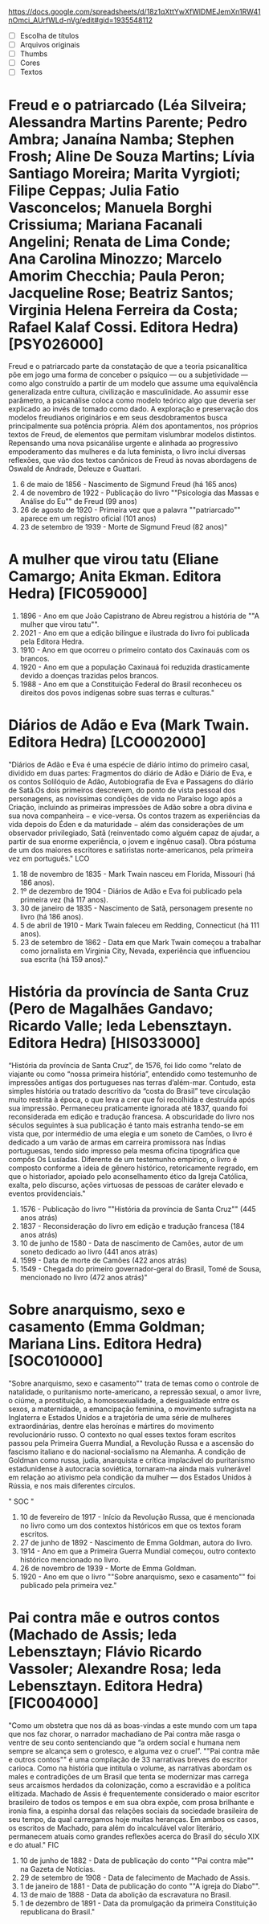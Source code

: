 https://docs.google.com/spreadsheets/d/18z1qXttYwXfWlDMEJemXn1RW41nOmci_AUrfWLd-nVg/edit#gid=1935548112

- [ ] Escolha de títulos
- [ ] Arquivos originais
- [ ] Thumbs
- [ ] Cores
- [ ] Textos

# Freud e o patriarcado (Léa Silveira; Alessandra Martins Parente; Pedro Ambra; Janaína Namba; Stephen Frosh; Aline De Souza Martins; Lívia Santiago Moreira; Marita Vyrgioti; Filipe Ceppas; Julia Fatio Vasconcelos; Manuela Borghi Crissiuma; Mariana Facanali Angelini; Renata de Lima Conde; Ana Carolina Minozzo; Marcelo Amorim Checchia; Paula Peron; Jacqueline Rose; Beatriz Santos; Virginia Helena Ferreira da Costa; Rafael Kalaf Cossi. Editora Hedra) [PSY026000]	

Freud e o patriarcado parte da constatação de que a teoria psicanalítica põe em jogo uma forma de conceber o psíquico — ou a subjetividade — como algo construído a partir de um modelo que assume uma equivalência generalizada entre cultura, civilização e masculinidade. Ao assumir esse parâmetro, a psicanálise coloca como modelo teórico algo que deveria ser explicado ao invés de tomado como dado. A exploração e preservação dos modelos freudianos originários e em seus desdobramentos busca principalmente sua potência própria. Além dos apontamentos, nos próprios textos de Freud, de elementos que permitam vislumbrar modelos distintos. Repensando uma nova psicanálise urgente e alinhada ao progressivo empoderamento das mulheres e da luta feminista, o livro inclui diversas reflexões, que vão dos textos canônicos de Freud às novas abordagens de Oswald de Andrade, Deleuze e Guattari.

1. 6 de maio de 1856 - Nascimento de Sigmund Freud (há 165 anos)
2. 4 de novembro de 1922 - Publicação do livro ""Psicologia das Massas e Análise do Eu"" de Freud (99 anos)
3. 26 de agosto de 1920 - Primeira vez que a palavra ""patriarcado"" aparece em um registro oficial (101 anos)
4. 23 de setembro de 1939 - Morte de Sigmund Freud (82 anos)"

# A mulher que virou tatu (Eliane Camargo; Anita Ekman. Editora Hedra) [FIC059000]	

1. 1896 - Ano em que João Capistrano de Abreu registrou a história de ""A mulher que virou tatu"".
2. 2021 - Ano em que a edição bilíngue e ilustrada do livro foi publicada pela Editora Hedra.
3. 1910 - Ano em que ocorreu o primeiro contato dos Caxinauás com os brancos.
4. 1920 - Ano em que a população Caxinauá foi reduzida drasticamente devido a doenças trazidas pelos brancos.
5. 1988 - Ano em que a Constituição Federal do Brasil reconheceu os direitos dos povos indígenas sobre suas terras e culturas."


# Diários de Adão e Eva (Mark Twain. Editora Hedra) [LCO002000]	

"Diários de Adão e Eva é uma espécie de diário íntimo do primeiro casal, dividido em duas partes: Fragmentos do diário de Adão e Diário de Eva, e os contos Solilóquio de Adão, Autobiografia de Eva e Passagens do diário de Satã.Os dois primeiros descrevem, do ponto de vista pessoal dos personagens, as novíssimas condições de vida no Paraíso logo após a Criação, incluindo as primeiras impressões de Adão sobre a obra divina e sua nova companheira − e vice-versa. Os contos trazem as experiências da vida depois do Éden e da maturidade − além das considerações de um observador privilegiado, Satã (reinventado como alguém capaz de ajudar, a partir de sua enorme experiência, o jovem e ingênuo casal). Obra póstuma de um dos maiores escritores e satiristas norte-americanos, pela primeira vez em português."	LCO

1. 18 de novembro de 1835 - Mark Twain nasceu em Florida, Missouri (há 186 anos).
2. 1º de dezembro de 1904 - Diários de Adão e Eva foi publicado pela primeira vez (há 117 anos).
3. 30 de janeiro de 1835 - Nascimento de Satã, personagem presente no livro (há 186 anos).
4. 5 de abril de 1910 - Mark Twain faleceu em Redding, Connecticut (há 111 anos).
5. 23 de setembro de 1862 - Data em que Mark Twain começou a trabalhar como jornalista em Virginia City, Nevada, experiência que influenciou sua escrita (há 159 anos)."


# História da província de Santa Cruz (Pero de Magalhães Gandavo; Ricardo Valle; Ieda Lebensztayn. Editora Hedra) [HIS033000]	

“História da província de Santa Cruz”, de 1576, foi lido como “relato de viajante ou como “nossa primeira história”, entendido como testemunho de impressões antigas dos portugueses nas terras d’além-mar. Contudo, esta simples história ou tratado descritivo da “costa do Brasil” teve circulação muito restrita à época, o que leva a crer que foi recolhida e destruída após sua impressão. Permaneceu praticamente ignorada até 1837, quando foi reconsiderada em edição e tradução francesa. A obscuridade do livro nos séculos seguintes à sua publicação é tanto mais estranha tendo-se em vista que, por intermédio de uma elegia e um soneto de Camões, o livro é dedicado a um varão de armas em carreira promissora nas Índias portuguesas, tendo sido impresso pela mesma oficina tipográfica que compôs Os Lusíadas. Diferente de um testemunho empírico, o livro é composto conforme a ideia de gênero histórico, retoricamente regrado, em que o historiador, apoiado pelo aconselhamento ético da Igreja Católica, exalta, pelo discurso, ações virtuosas de pessoas de caráter elevado e eventos providenciais."		

1. 1576 - Publicação do livro ""História da província de Santa Cruz"" (445 anos atrás)
2. 1837 - Reconsideração do livro em edição e tradução francesa (184 anos atrás)
3. 10 de junho de 1580 - Data de nascimento de Camões, autor de um soneto dedicado ao livro (441 anos atrás)
4. 1599 - Data de morte de Camões (422 anos atrás)
5. 1549 - Chegada do primeiro governador-geral do Brasil, Tomé de Sousa, mencionado no livro (472 anos atrás)"


# Sobre anarquismo, sexo e casamento (Emma Goldman; Mariana Lins. Editora Hedra) [SOC010000]	

"Sobre anarquismo, sexo e casamento"" trata de temas como o controle de natalidade, o puritanismo norte-americano, a repressão sexual, o amor livre, o ciúme, a prostituição, a homossexualidade, a desigualdade entre os sexos, a maternidade, a emancipação feminina, o movimento sufragista na Inglaterra e Estados Unidos e a trajetória de uma série de mulheres extraordinárias, dentre elas heroínas e mártires do movimento revolucionário russo. O contexto no qual esses textos foram escritos passou pela Primeira Guerra Mundial, a Revolução Russa e a ascensão do fascismo italiano e do nacional-socialismo na Alemanha. A condição de Goldman como russa, judia, anarquista e crítica implacável do puritanismo estadunidense à autocracia soviética, tornaram-na ainda mais vulnerável em relação ao ativismo pela condição da mulher — dos Estados Unidos à Rússia, e nos mais diferentes círculos.
</p>"	SOC	"

1. 10 de fevereiro de 1917 - Início da Revolução Russa, que é mencionada no livro como um dos contextos históricos em que os textos foram escritos.
2. 27 de junho de 1892 - Nascimento de Emma Goldman, autora do livro.
3. 1914 - Ano em que a Primeira Guerra Mundial começou, outro contexto histórico mencionado no livro.
4. 26 de novembro de 1939 - Morte de Emma Goldman.
5. 1920 - Ano em que o livro ""Sobre anarquismo, sexo e casamento"" foi publicado pela primeira vez."

# Pai contra mãe e outros contos (Machado de Assis; Ieda Lebensztayn; Flávio Ricardo Vassoler; Alexandre Rosa; Ieda Lebensztayn. Editora Hedra) [FIC004000]	

"Como um obstetra que nos dá as boas-vindas a este mundo com um tapa que nos faz chorar, o narrador machadiano de Pai contra mãe rasga o ventre de seu conto sentenciando que “a ordem social e humana nem sempre se alcança sem o grotesco, e alguma vez o cruel”. 
""Pai contra mãe e outros contos"" é uma compilação de 33 narrativas breves do escritor carioca. Como na história que intitula o volume, as narrativas abordam os males e contradições de um Brasil que tenta se modernizar mas carrega seus arcaísmos herdados da colonização, como a escravidão e a política elitizada. Machado de Assis é frequentemente considerado o maior escritor brasileiro de todos os tempos e em sua obra expõe, com prosa brilhante e ironia fina, a espinha dorsal das relações sociais da sociedade brasileira de seu tempo, da qual carregamos hoje muitas heranças. Em ambos os casos, os escritos de Machado, para além do incalculável valor literário, permanecem atuais como grandes reflexões acerca do Brasil do século XIX e do atual."	FIC	

1. 10 de junho de 1882 - Data de publicação do conto ""Pai contra mãe"" na Gazeta de Notícias.
2. 29 de setembro de 1908 - Data de falecimento de Machado de Assis.
3. 1 de janeiro de 1881 - Data de publicação do conto ""A igreja do Diabo"".
4. 13 de maio de 1888 - Data da abolição da escravatura no Brasil.
5. 1 de dezembro de 1891 - Data da promulgação da primeira Constituição republicana do Brasil."